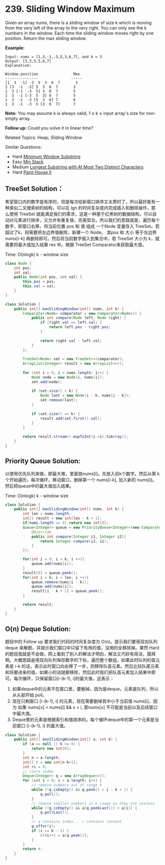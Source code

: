 # 239. Sliding Window Maximum
Given an array nums, there is a sliding window of size k which is moving from the very left of the array to the very right. You can only see the k numbers in the window. Each time the sliding window moves right by one position. Return the max sliding window.

**Example:**

    Input: nums = [1,3,-1,-3,5,3,6,7], and k = 3
    Output: [3,3,5,5,6,7] 
    Explanation: 

    Window position                Max
    ---------------               -----
    [1  3  -1] -3  5  3  6  7       3
    1 [3  -1  -3] 5  3  6  7       3
    1  3 [-1  -3  5] 3  6  7       5
    1  3  -1 [-3  5  3] 6  7       5
    1  3  -1  -3 [5  3  6] 7       6
    1  3  -1  -3  5 [3  6  7]      7

**Note:**
    You may assume k is always valid, 1 ≤ k ≤ input array's size for non-empty array.

**Follow up:**
Could you solve it in linear time?

Related Topics: Heap; Sliding Window

Similar Questions: 
* Hard [Minimum Window Substring](https://leetcode.com/problems/minimum-window-substring/)
* Easy [Min Stack](https://leetcode.com/problems/min-stack/)
* Medium [Longest Substring with At Most Two Distinct Characters](https://leetcode.com/problems/longest-substring-with-at-most-two-distinct-characters/)
* Hard [Paint House II](https://leetcode.com/problems/paint-house-ii/)

## TreeSet Solution： 
希望窗口内的数字是有序的，但是每次给新窗口排序又太费时了，所以最好能有一种类似二叉搜索树的结构，可以在 lgn 的时间复杂度内完成插入和删除操作，那么使用 TreeSet 就能满足我们的需求，这是一种基于红黑树的数据结构，可以自动对元素进行排序，又允许有重复值，完美契合。所以我们的思路就是，遍历每个数字，即窗口右移，将当前位置 pos 和 值 组成 一个Node 变量存入 TreeSet。若超过了k，则需要把左边界值删除，新建一个 Node， 其pos 和 大小 等于左边界 nums[i-k] 再删除即可。然后将当前数字插入到集合中。若 TreeSet 大小为 k，就需要将最大值加入结果 res 中。根据 TreeSet Comparator来获取最大值。

Time: O(nlogk) k - window size

```java
class Node {
    int pos;
    int val;
    public Node(int pos, int val) {
        this.pos = pos;
        this.val = val;
    }
}

class Solution {
    public int[] maxSlidingWindow(int[] nums, int k) {
        Comparator<Node> comparator = new Comparator<Node>() {
            public int compare(Node left, Node right) {
                if (right.val == left.val) {
                    return left.pos - right.pos;    
                }
                
                return right.val - left.val;
            }  
        };
        
        TreeSet<Node> set = new TreeSet<>(comparator);
        ArrayList<Integer> result = new ArrayList<>();
        
        for (int i = 0; i < nums.length; i++) {
            Node node = new Node(i, nums[i]);
            set.add(node);
            
            if (set.size() > k) {
                Node last = new Node(i - k, nums[i - k]);
                set.remove(last);
            }
            
            if (set.size() == k) {
                result.add(set.first().val);
            }
        }
        
        return result.stream().mapToInt(i->i).toArray();
    }
}
```

## Priority Queue Solution: 
以使用优先队列来做，即最大堆，里面放nums[i]。先放入前k个数字。然后从第 k 个开始遍历，每次循环，移动窗口，删掉第一个 nums[i-k], 加入新的 nums[i]。然后把queue中的最大值加入结果。

Time: O(nlogk) k - window size

```java
class Solution {
    public int[] maxSlidingWindow(int[] nums, int k) {
        int len = nums.length;
        int[] result = new int[len - k + 1];
        if(nums.length == 0) return new int[0];
        Queue<Integer> queue = new PriorityQueue<Integer>(new Comparator<Integer>(){
            @Override
            public int compare(Integer i1, Integer i2){
                return Integer.compare(i2, i1);
            }
        });

        for(int i = 0; i < k; i ++){
            queue.add(nums[i]);
        }
        result[0] = queue.peek();
        for(int i = k; i < len; i ++){
            queue.remove(nums[i - k]);
            queue.add(nums[i]);
            result[i - k + 1] = queue.peek();
        }

        return result;
    }
}
```

## O(n) Deque Solution: 
题目中的 Follow up 要求我们代码的时间复杂度为 O(n)。提示我们要用双向队列 deque 来解题，并提示我们窗口中只留下有用的值，没用的全移除掉。果然 Hard 的题目我就是不会做，网上看到了别人的解法才明白，解法又巧妙有简洁，膜拜啊。大概思路是用双向队列保存数字的下标，遍历整个数组，如果此时队列的首元素是 i-k 的话，表示此时窗口向右移了一步，则移除队首元素。然后比较队尾元素和将要进来的值，如果小的话就都移除，然后此时我们把队首元素加入结果中即可。每次循环，只保留窗口[i-(k-1), i]的最大值，这表示：
1. 如果deque中的元素不在窗口里，要删掉。因为是deque，元素是队列，所以从头部开始 poll。
2. 现在只剩窗口 [i-(k-1), i] 的元素，现在需要删掉其中小于当前值 nums[i]，因为 如果 nums[x] < nums[i] && x < i, 那nums[x] 不可能是当前以及后续窗口中最大值。
3. Deque里的元素是根据索引和值排序的。每个循环deque中的第一个元素是当前窗口 [i-(k-1), i] 的最大值。

```java
class Solution {
    public int[] maxSlidingWindow(int[] a, int k) {		
		if (a == null || k <= 0) {
			return new int[0];
		}
		int n = a.length;
		int[] r = new int[n-k+1];
		int ri = 0;
		// store index
		Deque<Integer> q = new ArrayDeque<>();
		for (int i = 0; i < a.length; i++) {
			// remove numbers out of range k
			while (!q.isEmpty() && q.peek() < i - k + 1) {
				q.poll();
			}
			// remove smaller numbers in k range as they are useless
			while (!q.isEmpty() && a[q.peekLast()] < a[i]) {
				q.pollLast();
			}
			// q contains index... r contains content
			q.offer(i);
			if (i >= k - 1) {
				r[ri++] = a[q.peek()];
			}
		}
		return r;
	}
}
```
